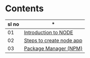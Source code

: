 # Contents

|sl no| *
|---- |-----------------------------------------------------
| 01  | [Introduction to NODE](https://github.com/ShyamGit01/CodeBooks/blob/main/Node/BasicNode.md#introduction-to-node-)  
| 02  | [Steps to create node app](https://github.com/ShyamGit01/CodeBooks/blob/main/Node/StepsToCreateNodeApp.md)         
| 03  | [Package Manager (NPM)](https://github.com/ShyamGit01/CodeBooks/blob/main/Node/PackageManager(NPM).md)             

